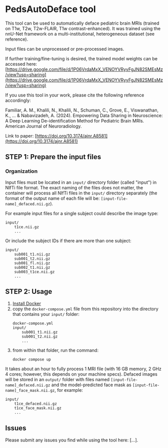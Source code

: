 # PedsAutoDeface tool

This tool can be used to automatically deface pediatric brain MRIs (trained on T1w, T2w, T2w-FLAIR, T1w contrast-enhanced). It was trained using the nnU-Net framework on a multi-institutional, heterogeneous dataset (see reference).

Input files can be unprocessed or pre-processed images.

If further training/fine-tuning is desired, the trained model weights can be accessed here: [https://drive.google.com/file/d/1P06VrdaMxX_VENOYVRyvFgJN82SMEsMz/view?usp=sharing](https://drive.google.com/file/d/1P06VrdaMxX_VENOYVRyvFgJN82SMEsMz/view?usp=sharing)

If you use this tool in your work, please cite the following reference accordingly:

Familiar, A. M., Khalili, N., Khalili, N., Schuman, C., Grove, E., Viswanathan, K., ... & Nabavizadeh, A. (2024). Empowering Data Sharing in Neuroscience: A Deep Learning De-identification Method for Pediatric Brain MRIs. American Journal of Neuroradiology.

Link to paper: [https://doi.org/10.3174/ajnr.A8581](https://doi.org/10.3174/ajnr.A8581)

## STEP 1: Prepare the input files

### Organization

Input files must be located in an `input/` directory folder (called "input") in NIfTi file format. The exact naming of the files does not matter, the container will process all NIfTi files in the `input/` directory separately (the format of the output name of each file will be: `[input-file-name]_defaced.nii.gz`).

For example input files for a single subject could describe the image type:
```
input/
    t1ce.nii.gz
    ...
```

Or include the subject IDs if there are more than one subject:

```
input/
    sub001_t1.nii.gz
    sub001_t2.nii.gz
    sub001_fl.nii.gz
    sub002_t1.nii.gz
    sub003_t1ce.nii.gz
    ...
```

## STEP 2: Usage

1. [Install Docker](https://docs.docker.com/engine/install/)
2. copy the `docker-compose.yml` file from this repository into the directory that contains your `input/` folder:
    ```
    docker-compose.yml
    input/
        sub001_t1.nii.gz
        sub001_t2.nii.gz
        ...
    ```
3. from within that folder, run the command:
    ```
    docker compose up
    ```

It takes about an hour to fully process 1 MRI file (with 16 GB memory, 2 GHz 4 cores; however, this depends on your machine specs). Defaced images will be stored in an `output/` folder with files named `[input-file-name]_defaced.nii.gz` and the model-predicted face mask as `[input-file-name]_face_mask.nii.gz`, for example:

```
input/
    t1ce_defaced.nii.gz
    t1ce_face_mask.nii.gz
    ...
```


## Issues

Please submit any issues you find while using the tool here: [...].
